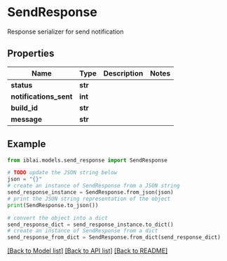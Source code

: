 # SendResponse

Response serializer for send notification

## Properties

Name | Type | Description | Notes
------------ | ------------- | ------------- | -------------
**status** | **str** |  | 
**notifications_sent** | **int** |  | 
**build_id** | **str** |  | 
**message** | **str** |  | 

## Example

```python
from iblai.models.send_response import SendResponse

# TODO update the JSON string below
json = "{}"
# create an instance of SendResponse from a JSON string
send_response_instance = SendResponse.from_json(json)
# print the JSON string representation of the object
print(SendResponse.to_json())

# convert the object into a dict
send_response_dict = send_response_instance.to_dict()
# create an instance of SendResponse from a dict
send_response_from_dict = SendResponse.from_dict(send_response_dict)
```
[[Back to Model list]](../README.md#documentation-for-models) [[Back to API list]](../README.md#documentation-for-api-endpoints) [[Back to README]](../README.md)


